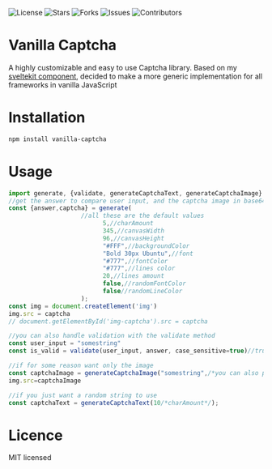 ![License](https://img.shields.io/github/license/carlos-err406/vanilla-captcha) ![Stars](https://img.shields.io/github/stars/carlos-err406/vanilla-captcha) ![Forks](https://img.shields.io/github/forks/carlos-err406/vanilla-captcha) ![Issues](https://img.shields.io/github/issues/carlos-err406/vanilla-captcha) ![Contributors](https://img.shields.io/github/contributors/carlos-err406/vanilla-captcha)

# Vanilla Captcha


A highly customizable and easy to use Captcha library. Based on my [sveltekit component](https://github.com/carlos-err406/captcha-sveltekit), decided to make a more generic implementation for all frameworks in vanilla JavaScript

# Installation
```sh
npm install vanilla-captcha
```

# Usage

```js
import generate, {validate, generateCaptchaText, generateCaptchaImage} from 'vanilla-captcha'
//get the answer to compare user input, and the captcha image in base64 format
const {answer,captcha} = generate(
                    //all these are the default values
                          5,//charAmount
                          345,//canvasWidth
                          96,//canvasHeight
                          "#FFF",//backgroundColor
                          "Bold 30px Ubuntu",//font
                          "#777",//fontColor
                          "#777",//lines color
                          20,//lines amount
                          false,//randomFontColor
                          false//randomLineColor
                    );
const img = document.createElement('img')
img.src = captcha
// document.getElementById('img-captcha').src = captcha

//you can also handle validation with the validate method
const user_input = "somestring"
const is_valid = validate(user_input, answer, case_sensitive=true)//true or false
```
```js
//if for some reason want only the image 
const captchaImage = generateCaptchaImage("somestring",/*you can also pass the canvas options here*/)
img.src=captchaImage

//if you just want a random string to use 
const captchaText = generateCaptchaText(10/*charAmount*/);
```

# Licence
MIT licensed


